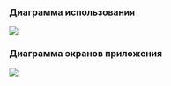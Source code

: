 ### Диаграмма использования
<img src="https://github.com/user-attachments/assets/0a4ab713-a1f0-4ae1-96fe-69de30f60773">

### Диаграмма экранов приложения
<img src="https://github.com/user-attachments/assets/480d7641-7ca4-453e-9176-c33acfec539e">
